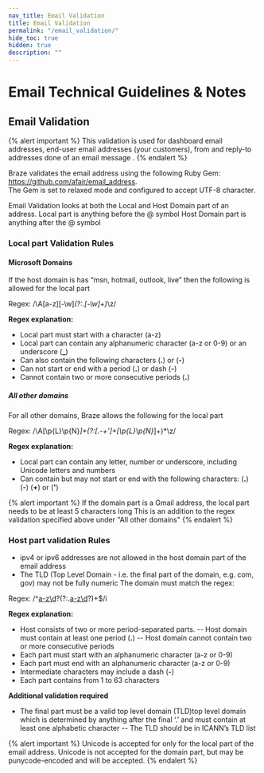 ```yaml
---
nav_title: Email Validation 
title: Email Validation
permalink: "/email_validation/"
hide_toc: true
hidden: true
description: ""
---
```


# Email Technical Guidelines & Notes

## Email Validation

{% alert important %}
This validation is used for dashboard email addresses, end-user email addresses (your customers), from and reply-to addresses done of an email message .
{% endalert %}

Braze validates the email address using the following Ruby Gem: https://github.com/afair/email_address.  
The Gem is set to relaxed mode and configured to accept UTF-8 character.

Email Validation looks at both the Local and Host Domain part of an address.
Local part is anything before the @ symbol
Host Domain part is anything after the @ symbol


### Local part Validation Rules
#### Microsoft Domains
If the host domain is has “msn, hotmail, outlook, live” then the following is allowed for the local part

Regex: /\A[a-z][\-\w]*(?:\.[\-\w]+)*\z/

**Regex explanation:**
- Local part must start with a character (a-z)
- Local part can contain any alphanumeric character (a-z or 0-9) or an underscore (**_**)
- Can also contain the following characters (**.**) or (**-**)
- Can not start or end with a period (**.**) or dash (**-**)
- Cannot contain two or more consecutive periods (**.**)


##### All other domains
For all other domains, Braze allows the following for the local part

Regex: /\A[\p\{L}\p\{N}_]+(?:[\.\-\+\']+[\p\{L}\p\{N}_]+)*\z/

**Regex explanation:**
- Local part can contain any letter, number or underscore, including Unicode letters and numbers
- Can contain but may not start or end with the following characters: (**.**) (**-**) (**+**) or (**'**)

{% alert important %}
If the domain part is a Gmail address, the local part needs to be at least 5 characters long
This is an addition to the regex validation specified above under "All other domains"
{% endalert %}


### Host part validation Rules
- ipv4 or ipv6 addresses are not allowed in the host domain part of the email address
- The TLD (Top Level Domain - i.e. the final part of the domain, e.g.  com, gov) may not be fully numeric
The domain must match the regex: 

Regex: /^[a-z\d](?:[a-z\d-]{0,61}[a-z\d])?(?:\.[a-z\d](?:[a-z\d-]{0,61}[a-z\d])?)+$/i

**Regex explanation:**

- Host consists of two or more period-separated parts. 
-- Host domain must contain at least one period (**.**)
-- Host domain cannot contain two or more consecutive periods
- Each part must start with an alphanumeric character (a-z or 0-9)
- Each part must end with an alphanumeric character (a-z or 0-9)
- Intermediate characters may include a dash (**-**)
- Each part contains from 1 to 63 characters

**Additional validation required** 
- The final part must be a valid top level domain (TLD)top level domain which is determined by anything after the final ‘.’ and must contain at least one alphabetic character
-- The TLD should be in ICANN’s TLD list 


{% alert important %}
Unicode is accepted for only for the local part of the email address.
Unicode is not accepted for the domain part, but may be punycode-encoded and will be accepted. 
{% endalert %}
